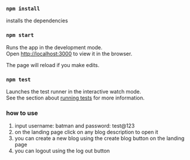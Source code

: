 ### `npm install`
installs the dependencies


### `npm start`

Runs the app in the development mode.<br>
Open [http://localhost:3000](http://localhost:3000) to view it in the browser.

The page will reload if you make edits.<br>

### `npm test`

Launches the test runner in the interactive watch mode.<br>
See the section about [running tests](https://facebook.github.io/create-react-app/docs/running-tests) for more information.

### how to use
1. input username: batman and password: test@123
2. on the landing page click on any blog description to open it
3. you can create a new blog using the create blog button on the landing page
4. you can logout using the log out button
